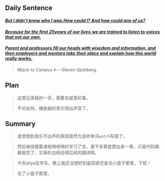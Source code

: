 ## **Daily Sentence**
#### <u>*But I didn't know who I was.How could I? And how could any of us?*</u>
#### <u>*Because for the first 25years of our lives,we are trained to listen to voices that not our own.*</u>
#### <u>*Parent and professors fill our heads with wisedom and information, and then employers and mentors take their place and explain how this world really works.*</u>
> 《Back to Campus 》---Steven Spielberg.

## **Plan**
> 这里记录我的一天，需要去留意的事。
> 
> 不论如何，播放器的音乐得出声音了。
> 
## **Summary**
> 谁曾想到音乐不出声的原因竟然为监听单词`watch`写错了。

> 然后继续跟着课程嘚吧嘚的学习了会，差不多算是攒出来一章，只是代码跟着敲完了，文章的总结还得后续的跟进啊。

> 今天aliya去学车，晚上我还没想好到底回家还是去小盘子那里，下班！

> 去了小盘子那里。
